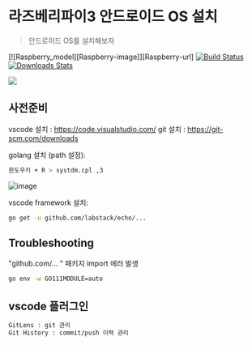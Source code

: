 # 라즈베리파이3 안드로이드 OS 설치
> 안드로이드 OS를 설치해보자

[![Raspberry_model][Raspberry-image]][Raspberry-url]
[![Build Status][travis-image]][travis-url]
[![Downloads Stats][npm-downloads]][npm-url]

![](../header.png)
## 사전준비

vscode 설치 : https://code.visualstudio.com/
git 설치 : https://git-scm.com/downloads

golang 설치 (path 설정):

```sh
윈도우키 + R > systdm.cpl ,3
```
![image](https://user-images.githubusercontent.com/16375921/121686096-b52a9180-cafb-11eb-9cab-2ee8eb1e72f1.png)

vscode framework 설치:

```sh
go get -u github.com/labstack/echo/...
```

## Troubleshooting

"github.com/... " 패키지 import 에러 발생
```sh
go env -w GO111MODULE=auto
```

## vscode 플러그인
```sh
GitLens : git 관리
Git History : commit/push 이력 관리
```

<!-- Markdown link & img dfn's -->
[npm-image]: https://img.shields.io/npm/v/datadog-metrics.svg?style=flat-square
[npm-url]: https://npmjs.org/package/datadog-metrics
[npm-downloads]: https://img.shields.io/npm/dm/datadog-metrics.svg?style=flat-square
[travis-image]: https://img.shields.io/travis/dbader/node-datadog-metrics/master.svg?style=flat-square
[travis-url]: https://travis-ci.org/dbader/node-datadog-metrics
[wiki]: https://github.com/yourname/yourproject/wiki
